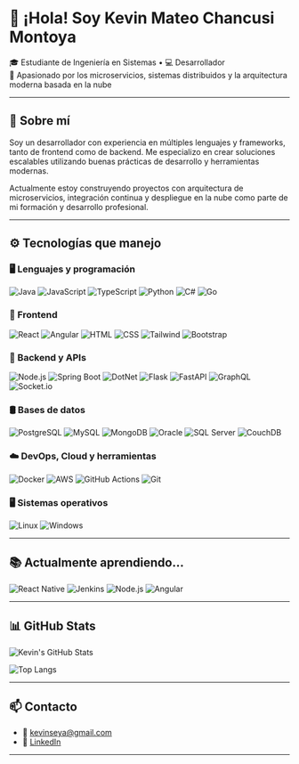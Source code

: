 # 👋 ¡Hola! Soy Kevin Mateo Chancusi Montoya

🎓 Estudiante de Ingeniería en Sistemas • 💻 Desarrollador   
🚀 Apasionado por los microservicios, sistemas distribuidos y la arquitectura moderna basada en la nube

---

## 🧠 Sobre mí

Soy un desarrollador con experiencia en múltiples lenguajes y frameworks, tanto de frontend como de backend. Me especializo en crear soluciones escalables utilizando buenas prácticas de desarrollo y herramientas modernas.

Actualmente estoy construyendo proyectos con arquitectura de microservicios, integración continua y despliegue en la nube como parte de mi formación y desarrollo profesional.

---

## ⚙️ Tecnologías que manejo

### 🖥️ Lenguajes y programación
![Java](https://skillicons.dev/icons?i=java)
![JavaScript](https://skillicons.dev/icons?i=javascript)
![TypeScript](https://skillicons.dev/icons?i=typescript)
![Python](https://skillicons.dev/icons?i=python)
![C#](https://skillicons.dev/icons?i=cs)
![Go](https://skillicons.dev/icons?i=go)

### 🎨 Frontend
![React](https://skillicons.dev/icons?i=react)
![Angular](https://skillicons.dev/icons?i=angular)
![HTML](https://skillicons.dev/icons?i=html)
![CSS](https://skillicons.dev/icons?i=css)
![Tailwind](https://skillicons.dev/icons?i=tailwind)
![Bootstrap](https://skillicons.dev/icons?i=bootstrap)

### 🔧 Backend y APIs
![Node.js](https://skillicons.dev/icons?i=nodejs)
![Spring Boot](https://skillicons.dev/icons?i=spring)
![DotNet](https://skillicons.dev/icons?i=dotnet)
![Flask](https://skillicons.dev/icons?i=flask)
![FastAPI](https://skillicons.dev/icons?i=fastapi)
![GraphQL](https://skillicons.dev/icons?i=graphql)
![Socket.io](https://skillicons.dev/icons?i=socketio)

### 🛢️ Bases de datos
![PostgreSQL](https://skillicons.dev/icons?i=postgres)
![MySQL](https://skillicons.dev/icons?i=mysql)
![MongoDB](https://skillicons.dev/icons?i=mongodb)
![Oracle](https://skillicons.dev/icons?i=oracle)
![SQL Server](https://skillicons.dev/icons?i=mssql)
![CouchDB](https://skillicons.dev/icons?i=couchdb)

### ☁️ DevOps, Cloud y herramientas
![Docker](https://skillicons.dev/icons?i=docker)
![AWS](https://skillicons.dev/icons?i=aws)
![GitHub Actions](https://skillicons.dev/icons?i=githubactions)
![Git](https://skillicons.dev/icons?i=git)

### 🖥️ Sistemas operativos
![Linux](https://skillicons.dev/icons?i=linux)
![Windows](https://skillicons.dev/icons?i=windows)

---

## 📚 Actualmente aprendiendo...

![React Native](https://skillicons.dev/icons?i=react)
![Jenkins](https://skillicons.dev/icons?i=jenkins)
![Node.js](https://skillicons.dev/icons?i=nodejs)
![Angular](https://skillicons.dev/icons?i=angular)

---

## 📊 GitHub Stats

![Kevin's GitHub Stats](https://github-readme-stats.vercel.app/api?username=kevinseya&show_icons=true&theme=github_dark&hide_title=true)

![Top Langs](https://github-readme-stats.vercel.app/api/top-langs/?username=kevinseya&layout=compact&theme=github_dark)

---

## 📫 Contacto

- 📧 kevinseya@gmail.com  
- 💼 [LinkedIn](https://www.linkedin.com/in/kevin-mateo-chancusi-montoya-a1aba9148/)

---
